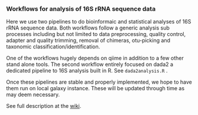 
### Workflows for analysis of 16S rRNA sequence data

Here we use two pipelines to do bioinformaic and statistical analyses of 16S rRNA sequence data.
Both workflows follow a generic analysis sub processes including but not limited to data preprocessing, quality control, adapter and quality trimming, removal of chimeras, otu-picking and taxonomic classification/identification.

One of the workflows hugely depends on qiime in addition to a few other stand alone tools. The second workflow entirely focused on dada2 a dedicated pipeline to 16S analysis built in R. See `dada2analysis.R` .

Once these pipelines are stable and properly implemented, we hope to have them run on local galaxy instance. These will be updated through time as may deem necessary.

See full description at the [wiki](https://github.com/AlfredUg/16S-rRNA-analysis/wiki/16S-rRNA-analysis---workflow-1).
